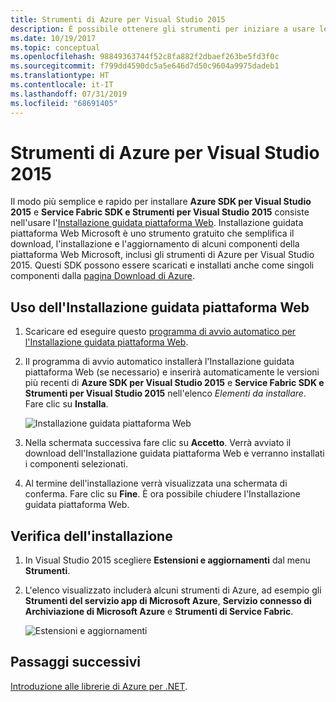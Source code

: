 ```yaml
---
title: Strumenti di Azure per Visual Studio 2015
description: È possibile ottenere gli strumenti per iniziare a usare le librerie .NET di Azure da Visual Studio 2015.
ms.date: 10/19/2017
ms.topic: conceptual
ms.openlocfilehash: 98849363744f52c8fa882f2dbaef263be5fd3f0c
ms.sourcegitcommit: f799dd4590dc5a5e646d7d50c9604a9975dadeb1
ms.translationtype: HT
ms.contentlocale: it-IT
ms.lasthandoff: 07/31/2019
ms.locfileid: "68691405"
---
```

# <a name="azure-tools-for-visual-studio-2015"></a>Strumenti di Azure per Visual Studio 2015

Il modo più semplice e rapido per installare **Azure SDK per Visual Studio 2015** e **Service Fabric SDK e Strumenti per Visual Studio 2015** consiste nell'usare l'[Installazione guidata piattaforma Web](https://www.microsoft.com/web/downloads/platform.aspx).  Installazione guidata piattaforma Web Microsoft è uno strumento gratuito che semplifica il download, l'installazione e l'aggiornamento di alcuni componenti della piattaforma Web Microsoft, inclusi gli strumenti di Azure per Visual Studio 2015.  Questi SDK possono essere scaricati e installati anche come singoli componenti dalla [pagina Download di Azure](https://azure.microsoft.com/downloads/). 

## <a name="using-the-web-platform-installer"></a>Uso dell'Installazione guidata piattaforma Web

1. Scaricare ed eseguire questo [programma di avvio automatico per l'Installazione guidata piattaforma Web](https://www.microsoft.com/web/handlers/webpi.ashx?command=getinstallerredirect&appid=VWDOrVs2015AzurePack;MicrosoftAzure-ServiceFabric-VS2015).  

2. Il programma di avvio automatico installerà l'Installazione guidata piattaforma Web (se necessario) e inserirà automaticamente le versioni più recenti di **Azure SDK per Visual Studio 2015** e **Service Fabric SDK e Strumenti per Visual Studio 2015** nell'elenco *Elementi da installare*.  Fare clic su **Installa**.

    ![Installazione guidata piattaforma Web](media/dotnet-sdk-vs2015-install/webpi.png)

3. Nella schermata successiva fare clic su **Accetto**.  Verrà avviato il download dell'Installazione guidata piattaforma Web e verranno installati i componenti selezionati.

4. Al termine dell'installazione verrà visualizzata una schermata di conferma.  Fare clic su **Fine**.  È ora possibile chiudere l'Installazione guidata piattaforma Web.

## <a name="verifying-the-installation"></a>Verifica dell'installazione

1. In Visual Studio 2015 scegliere **Estensioni e aggiornamenti** dal menu **Strumenti**.

2. L'elenco visualizzato includerà alcuni strumenti di Azure, ad esempio gli **Strumenti del servizio app di Microsoft Azure**, **Servizio connesso di Archiviazione di Microsoft Azure** e **Strumenti di Service Fabric**.

    ![Estensioni e aggiornamenti](media/dotnet-sdk-vs2015-install/ext-tools.png)

## <a name="next-steps"></a>Passaggi successivi

[Introduzione alle librerie di Azure per .NET](dotnet-sdk-azure-get-started.md).
